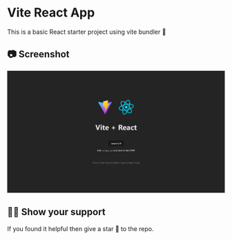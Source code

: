 # Vite React App
This is a basic React starter project using vite bundler 🌟

## 📷 Screenshot

![Screenshot](images/screenshot.png)

## 🙏🏼 Show your support

If you found it helpful then give a star 🌟 to the repo.
